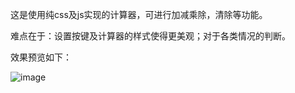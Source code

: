 这是使用纯css及js实现的计算器，可进行加减乘除，清除等功能。

难点在于：设置按键及计算器的样式使得更美观；对于各类情况的判断。

效果预览如下：

![image](https://user-images.githubusercontent.com/98251282/155889825-d1f35bc8-3b0d-48c9-ba51-02e4ad7d4305.png)
